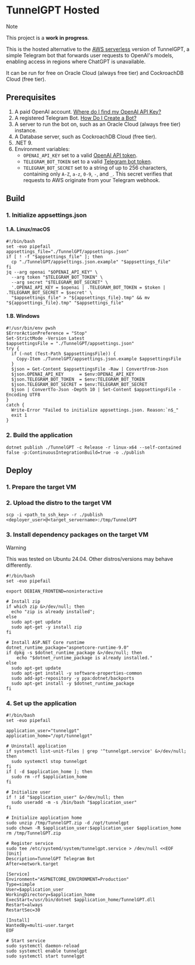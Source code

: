 # TunnelGPT Hosted

> [!NOTE]  
> This project is a **work in progress**.

This is the hosted alternative to the [AWS serverless](https://github.com/tolache/TunnelGPT/tree/aws-serverless) version of TunnelGPT,
a simple Telegram bot that forwards user requests to OpenAI's models,
enabling access in regions where ChatGPT is unavailable.

It can be run for free on Oracle Cloud (always free tier) and CockroachDB Cloud (free tier).

## Prerequisites

1. A paid OpenAI account. [Where do I find my OpenAI API Key?](https://help.openai.com/articles/4936850-where-do-i-find-my-openai-api-key)
2. A registered Telegram Bot. [How Do I Create a Bot?](https://core.telegram.org/bots#how-do-i-create-a-bot)
3. A server to run the bot on, such as an Oracle Cloud (always free tier) instance.
4. A Database server, such as CockroachDB Cloud (free tier).
5. .NET 9.
6. Environment variables:
   - `OPENAI_API_KEY` set to a valid [OpenAI API token](https://help.openai.com/articles/4936850-where-do-i-find-my-openai-api-key).
   - `TELEGRAM_BOT_TOKEN` set to a valid [Telegram bot token](https://core.telegram.org/bots#how-do-i-create-a-bot).
   - `TELEGRAM_BOT_SECRET` set to a string of up to 256 characters, containing only `A-Z`, `a-z`, `0-9`, `-`, and `_`. 
     This secret verifies that requests to AWS originate from your Telegram webhook.

## Build

### 1. Initialize appsettings.json

#### 1.A. Linux/macOS

```shell
#!/bin/bash
set -euo pipefail
appsettings_file="./TunnelGPT/appsettings.json"
if [ ! -f "$appsettings_file" ]; then
  cp "./TunnelGPT/appsettings.json.example" "$appsettings_file"
fi
jq --arg openai "$OPENAI_API_KEY" \
  --arg token "$TELEGRAM_BOT_TOKEN" \
  --arg secret "$TELEGRAM_BOT_SECRET" \
  '.OPENAI_API_KEY = $openai | .TELEGRAM_BOT_TOKEN = $token | .TELEGRAM_BOT_SECRET = $secret' \
  "$appsettings_file" > "${appsettings_file}.tmp" && mv "${appsettings_file}.tmp" "$appsettings_file"
```

#### 1.B. Windows

```pwsh
#!/usr/bin/env pwsh
$ErrorActionPreference = "Stop"
Set-StrictMode -Version Latest
$appsettingsFile = "./TunnelGPT/appsettings.json"
try {
  if (-not (Test-Path $appsettingsFile)) {
    Copy-Item ./TunnelGPT/appsettings.json.example $appsettingsFile
  }
  $json = Get-Content $appsettingsFile -Raw | ConvertFrom-Json
  $json.OPENAI_API_KEY      = $env:OPENAI_API_KEY
  $json.TELEGRAM_BOT_TOKEN  = $env:TELEGRAM_BOT_TOKEN
  $json.TELEGRAM_BOT_SECRET = $env:TELEGRAM_BOT_SECRET
  $json | ConvertTo-Json -Depth 10 | Set-Content $appsettingsFile -Encoding UTF8
}
catch {
  Write-Error "Failed to initialize appsettings.json. Reason:`n$_"
  exit 1
}
```

### 2. Build the application

```shell
dotnet publish ./TunnelGPT -c Release -r linux-x64 --self-contained false -p:ContinuousIntegrationBuild=true -o ./publish
```

## Deploy

### 1. Prepare the target VM

### 2. Upload the distro to the target VM

```shell
scp -i <path_to_ssh_key> -r ./publish <deployer_user>@<target_servername>:/tmp/TunnelGPT
```

### 3. Install dependency packages on the target VM

> [!WARNING]  
> This was tested on Ubuntu 24.04.
> Other distros/versions may behave differently.

```shell
#!/bin/bash
set -euo pipefail

export DEBIAN_FRONTEND=noninteractive

# Install zip
if which zip &>/dev/null; then
  echo "zip is already installed";
else
  sudo apt-get update
  sudo apt-get -y install zip
fi

# Install ASP.NET Core runtime
dotnet_runtime_package="aspnetcore-runtime-9.0"
if dpkg -s $dotnet_runtime_package &>/dev/null; then
    echo "$dotnet_runtime_package is already installed."
else
  sudo apt-get update
  sudo apt-get install -y software-properties-common
  sudo add-apt-repository -y ppa:dotnet/backports
  sudo apt-get install -y $dotnet_runtime_package
fi
```

### 4. Set up the application

```shell
#!/bin/bash
set -euo pipefail

application_user="tunnelgpt"
application_home="/opt/tunnelgpt"

# Uninstall application
if systemctl list-unit-files | grep '^tunnelgpt.service' &>/dev/null; then
  sudo systemctl stop tunnelgpt
fi
if [ -d $application_home ]; then
  sudo rm -rf $application_home
fi

# Initialize user
if ! id "$application_user" &>/dev/null; then
  sudo useradd -m -s /bin/bash "$application_user"
fi

# Initialize application home
sudo unzip /tmp/TunnelGPT.zip -d /opt/tunnelgpt
sudo chown -R $application_user:$application_user $application_home
rm /tmp/TunnelGPT.zip

# Register service
sudo tee /etc/systemd/system/tunnelgpt.service > /dev/null <<EOF
[Unit]
Description=TunnelGPT Telegram Bot
After=network.target

[Service]
Environment="ASPNETCORE_ENVIRONMENT=Production"
Type=simple
User=$application_user
WorkingDirectory=$application_home
ExecStart=/usr/bin/dotnet $application_home/TunnelGPT.dll
Restart=always
RestartSec=30

[Install]
WantedBy=multi-user.target
EOF

# Start service
sudo systemctl daemon-reload
sudo systemctl enable tunnelgpt
sudo systemctl start tunnelgpt
```
